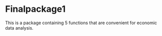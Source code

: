 # Finalpackage1
This is a package containing 5 functions that are convenient for economic data analysis.
